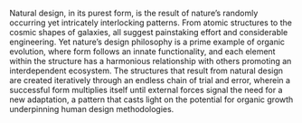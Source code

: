 
Natural design, in its purest form, is the result of nature’s randomly occurring yet intricately interlocking patterns. From atomic structures to the cosmic shapes of galaxies, all suggest painstaking effort and considerable engineering. Yet nature’s design philosophy is a prime example of organic evolution, where form follows an innate functionality, and each element within the structure has a harmonious relationship with others promoting an interdependent ecosystem. The structures that result from natural design are created iteratively through an endless chain of trial and error, wherein a successful form multiplies itself until external forces signal the need for a new adaptation, a pattern that casts light on the potential for organic growth underpinning human design methodologies.

